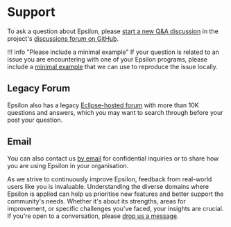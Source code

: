 # Support

To ask a question about Epsilon, please [start a new Q&A discussion](https://github.com/eclipse/epsilon/discussions/new?category=q-a) in the project's [discussions forum on GitHub](https://github.com/eclipse/epsilon/discussions).

!!! info "Please include a minimal example"
    If your question is related to an issue you are encountering with one of your Epsilon programs, please include a [minimal example](../articles/minimal-examples) that we can use to reproduce the issue locally.

## Legacy Forum

Epsilon also has a legacy [Eclipse-hosted forum](https://www.eclipse.org/forums/index.php/f/22/) with more than 10K questions and answers, which you may want to search through before your post your question.

## Email

You can also contact us [by email](mailto:epsilon.devs@gmail.com) for confidential inquiries or to share how you are using Epsilon in your organisation. 

As we strive to continuously improve Epsilon, feedback from real-world users like you is invaluable. Understanding the diverse domains where Epsilon is applied can help us prioritise new features and better support the community's needs. Whether it's about its strengths, areas for improvement, or specific challenges you've faced, your insights are crucial. If you're open to a conversation, please [drop us a message](mailto:epsilon.devs@gmail.com). 